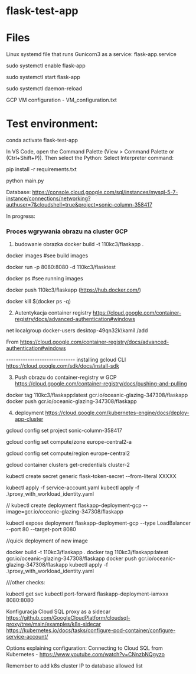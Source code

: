 # flask-test-app

# Files
Linux systemd file that runs Gunicorn3 as a service: flask-app.service

sudo systemctl enable flask-app

sudo systemctl start flask-app

sudo systemctl daemon-reload

GCP VM configuration - VM_configuration.txt

# Test environment:
conda activate flask-test-app

In VS Code, open the Command Palette (View > Command Palette or (Ctrl+Shift+P)). Then select the Python: Select Interpreter command:

pip install -r requirements.txt

python main.py

Database: https://console.cloud.google.com/sql/instances/mysql-5-7-instance/connections/networking?authuser=7&cloudshell=true&project=sonic-column-358417


In progress:

### Proces wgrywania obrazu na cluster GCP 

1. budowanie obrazka
docker build -t 110kc3/flaskapp . 

docker images #see build images

docker run -p 8080:8080 -d 110kc3/flasktest

docker ps #see running images

docker push 110kc3/flaskapp
(https://hub.docker.com/)

docker kill $(docker ps -q)

2. Autentykacja container registry
https://cloud.google.com/container-registry/docs/advanced-authentication#windows

net localgroup docker-users desktop-49qn32k\kamil /add

From <https://cloud.google.com/container-registry/docs/advanced-authentication#windows> 

-----------------------------  installing gcloud CLI
https://cloud.google.com/sdk/docs/install-sdk

3. Push obrazu do container-registry w GCP
https://cloud.google.com/container-registry/docs/pushing-and-pulling

docker tag 110kc3/flaskapp:latest gcr.io/oceanic-glazing-347308/flaskapp
docker push gcr.io/oceanic-glazing-347308/flaskapp



4. deployment
https://cloud.google.com/kubernetes-engine/docs/deploy-app-cluster

gcloud config set project sonic-column-358417

gcloud config set compute/zone europe-central2-a 

gcloud config set compute/region europe-central2

gcloud container clusters get-credentials cluster-2

kubectl create secret generic flask-token-secret --from-literal XXXXX

kubectl apply -f service-account.yaml
kubectl apply -f .\proxy_with_workload_identity.yaml 

// kubectl create deployment flaskapp-deployment-gcp --image=gcr.io/oceanic-glazing-347308/flaskapp
	
	
kubectl expose deployment flaskapp-deployment-gcp  --type LoadBalancer --port 80 --target-port 8080




//quick deployment of new image

docker build -t 110kc3/flaskapp . 
docker tag 110kc3/flaskapp:latest gcr.io/oceanic-glazing-347308/flaskapp
docker push gcr.io/oceanic-glazing-347308/flaskapp
kubectl apply -f .\proxy_with_workload_identity.yaml 

///other checks:

kubectl get svc
kubectl port-forward flaskapp-deployment-iamxxx      8080:8080

Konfiguracja Cloud SQL proxy as a sidecar
https://github.com/GoogleCloudPlatform/cloudsql-proxy/tree/main/examples/k8s-sidecar
https://kubernetes.io/docs/tasks/configure-pod-container/configure-service-account/

Options explaining configuration:
Connecting to Cloud SQL from Kubernetes - https://www.youtube.com/watch?v=CNnzbNQgyzo

Remember to add k8s cluster IP to database allowed list